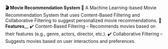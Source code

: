 **🎬 Movie Recommendation System 🎥**
A Machine Learning-based Movie Recommendation System that uses Content-Based Filtering and Collaborative Filtering to suggest personalized movie recommendations.
**📌 Features**__
✔️ Content-Based Filtering – Recommends movies based on their features (e.g., genre, actors, director, etc.).
✔️ Collaborative Filtering – Suggests movies based on user interactions and preferences.
